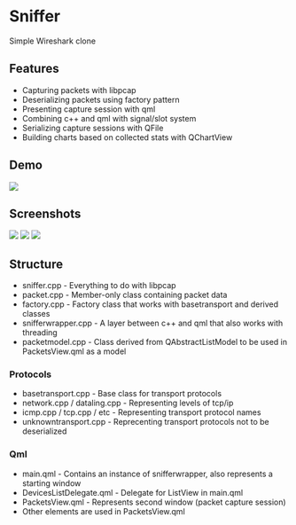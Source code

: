 # Sniffer
Simple Wireshark clone
## Features
* Capturing packets with libpcap
* Deserializing packets using factory pattern
* Presenting capture session with qml
* Combining c++ and qml with signal/slot system
* Serializing capture sessions with QFile
* Building charts based on collected stats with QChartView
## Demo
![](demo/youtube_example.gif)
## Screenshots
![](https://sun9-19.userapi.com/impg/5T0v9XrzlCrLqlGbWhUnf6U3wLaQvrxoELCQKg/0sYAtFAmp0A.jpg?size=1920x1080&quality=96&sign=3193dc05bc2bc1310c25cc79bebbfbbd&type=album)
![](https://sun9-18.userapi.com/impg/evH5398mzMKHruxXPklbBKhaFJkAYz_tpykV4Q/_pZB8f_VRJw.jpg?size=1000x638&quality=96&sign=d75594d654361a65b66c6289fedac4e0&type=album)
![](https://sun9-71.userapi.com/impg/W6nvRYn_XIxXbl4Y7X0bdn7ith6S1TJX8VleGQ/Yptj1LfC0Bs.jpg?size=703x520&quality=96&sign=1b2279aca4105fa50e5392aa641cffa3&type=album)
## Structure
* sniffer.cpp         - Everything to do with libpcap
* packet.cpp          - Member-only class containing packet data
* factory.cpp         - Factory class that works with basetransport and derived classes
* snifferwrapper.cpp  - A layer between c++ and qml that also works with threading
* packetmodel.cpp     - Class derived from QAbstractListModel to be used in PacketsView.qml as a model
### Protocols
* basetransport.cpp           - Base class for transport protocols
* network.cpp / dataling.cpp  - Representing levels of tcp/ip
* icmp.cpp / tcp.cpp / etc    - Representing transport protocol names
* unknowntransport.cpp        - Reprecenting transport protocols not to be deserialized
### Qml
* main.qml                    - Contains an instance of snifferwrapper, also represents a starting window
* DevicesListDelegate.qml     - Delegate for ListView in main.qml
* PacketsView.qml             - Represents second window (packet capture session)
* Other elements are used in PacketsView.qml
